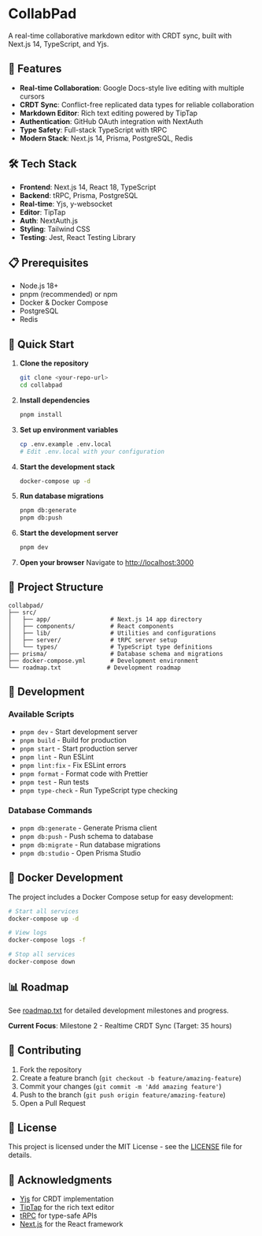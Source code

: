 # CollabPad

A real-time collaborative markdown editor with CRDT sync, built with Next.js 14, TypeScript, and Yjs.

## 🚀 Features

- **Real-time Collaboration**: Google Docs-style live editing with multiple cursors
- **CRDT Sync**: Conflict-free replicated data types for reliable collaboration
- **Markdown Editor**: Rich text editing powered by TipTap
- **Authentication**: GitHub OAuth integration with NextAuth
- **Type Safety**: Full-stack TypeScript with tRPC
- **Modern Stack**: Next.js 14, Prisma, PostgreSQL, Redis

## 🛠️ Tech Stack

- **Frontend**: Next.js 14, React 18, TypeScript
- **Backend**: tRPC, Prisma, PostgreSQL
- **Real-time**: Yjs, y-websocket
- **Editor**: TipTap
- **Auth**: NextAuth.js
- **Styling**: Tailwind CSS
- **Testing**: Jest, React Testing Library

## 📋 Prerequisites

- Node.js 18+ 
- pnpm (recommended) or npm
- Docker & Docker Compose
- PostgreSQL
- Redis

## 🚀 Quick Start

1. **Clone the repository**
   ```bash
   git clone <your-repo-url>
   cd collabpad
   ```

2. **Install dependencies**
   ```bash
   pnpm install
   ```

3. **Set up environment variables**
   ```bash
   cp .env.example .env.local
   # Edit .env.local with your configuration
   ```

4. **Start the development stack**
   ```bash
   docker-compose up -d
   ```

5. **Run database migrations**
   ```bash
   pnpm db:generate
   pnpm db:push
   ```

6. **Start the development server**
   ```bash
   pnpm dev
   ```

7. **Open your browser**
   Navigate to [http://localhost:3000](http://localhost:3000)

## 📁 Project Structure

```
collabpad/
├── src/
│   ├── app/                 # Next.js 14 app directory
│   ├── components/          # React components
│   ├── lib/                 # Utilities and configurations
│   ├── server/              # tRPC server setup
│   └── types/               # TypeScript type definitions
├── prisma/                  # Database schema and migrations
├── docker-compose.yml       # Development environment
└── roadmap.txt             # Development roadmap
```

## 🧪 Development

### Available Scripts

- `pnpm dev` - Start development server
- `pnpm build` - Build for production
- `pnpm start` - Start production server
- `pnpm lint` - Run ESLint
- `pnpm lint:fix` - Fix ESLint errors
- `pnpm format` - Format code with Prettier
- `pnpm test` - Run tests
- `pnpm type-check` - Run TypeScript type checking

### Database Commands

- `pnpm db:generate` - Generate Prisma client
- `pnpm db:push` - Push schema to database
- `pnpm db:migrate` - Run database migrations
- `pnpm db:studio` - Open Prisma Studio

## 🐳 Docker Development

The project includes a Docker Compose setup for easy development:

```bash
# Start all services
docker-compose up -d

# View logs
docker-compose logs -f

# Stop all services
docker-compose down
```

## 📊 Roadmap

See [roadmap.txt](./roadmap.txt) for detailed development milestones and progress.

**Current Focus**: Milestone 2 - Realtime CRDT Sync (Target: 35 hours)

## 🤝 Contributing

1. Fork the repository
2. Create a feature branch (`git checkout -b feature/amazing-feature`)
3. Commit your changes (`git commit -m 'Add amazing feature'`)
4. Push to the branch (`git push origin feature/amazing-feature`)
5. Open a Pull Request

## 📄 License

This project is licensed under the MIT License - see the [LICENSE](LICENSE) file for details.

## 🙏 Acknowledgments

- [Yjs](https://github.com/yjs/yjs) for CRDT implementation
- [TipTap](https://tiptap.dev/) for the rich text editor
- [tRPC](https://trpc.io/) for type-safe APIs
- [Next.js](https://nextjs.org/) for the React framework 